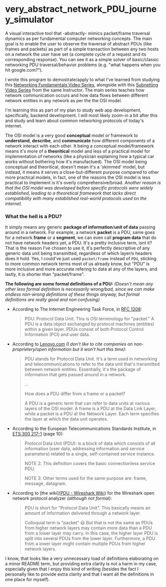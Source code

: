 # very_abstract_network_PDU_journey_simulator

A visual interactive tool that -abstractly- mimics packet/frame traversal dynamics as per fundamental computer networking concepts. The main goal is to enable the user to observe the traversal of abstract PDUs (like frames and packets) as part of a simple transaction between any two hosts on a network the user have set (a complete cycle of a request and its corresponding response). You can see it as a simple solver of basic/classic networking PDU traversal/behavior problems (e.g. "what happens when you hit google.com?").

I wrote this program to demostrate/apply to what I've learned from studying this [Networking Fundamentals Video Series](https://www.youtube.com/playlist?list=PLIFyRwBY_4bRLmKfP1KnZA6rZbRHtxmXi), alongside with this [Subnetting Video Series](https://www.youtube.com/playlist?list=PLIFyRwBY_4bQUE4IB5c4VPRyDoLgOdExE) from the same Instructor. The main series teaches how network communication occurs and how data flows between different network entities in any network as per the the OSI model.

I'm learning this as part of my plan to study web app development, specifically, backend development. I will most likely zoom-in a bit after this and study and learn about common networking protocols of today's internet.

The OSI model is a very good **conceptual** model or framework to **understand**, **describe**, and **communicate** how different components of a network interact with each other. It being a conceptual model/framework means it's more of a **theoritical** model and less of a practical model for implementation of networks (like a physician explaining how a typical car works without bothering how it's manufactued). The OSI model being conceptual and theoritical, doesn't mean it's a 'skimmed' model, but instead, it means it serves a close-but-different purpose compared to other more practical models, in fact, one of the reasons the OSI model is less practical to implement is it's overly comprehensive/broad. *Another reason is that the OSI model was developed before specific protocols were widely established, leading to a theoretical framework that lacks direct compatibility with many established real-world protocols used on the internet.*

### What the hell is a PDU?

It simply means any generic **package of information**/**unit of data** passing around in a network. For example, a network **packet** is a PDU, same goes for a network **frame** or a **segment**, we can even call **program data** that do not have network headers yet, a PDU. It's a pretty inclusive term, isnt it? That is the reason I've chosen to use it, it's perfectly descriptive of any generic data unit being transmitted, regardless of which layer/s headers does it hold.
Yes, I could've just used ``packet/frame`` instead of ``PDU``, sticking to more common network terms most of us already know, but "PDU" is more inclusive and more accurate refering to data at any of the layers, and lastly, it is shorter than "packet/frame".

**The following are some formal definitions of a PDU:**
*(Doesn't mean any other less formal definition is necessarily wrong/bad, since we can make endless non-wrong definitions of these things anyway, but formal definitions are really good and non confusing)*

* According to The Internet Engineering Task Force, in [RFC 1208](https://datatracker.ietf.org/doc/html/rfc1208):
  
  > PDU: Protocol Data Unit.  This is OSI terminology for "packet."
  > A PDU is a data object exchanged by protocol machines (entities) within a given layer. PDUs consist of both Protocol Control Information (PCI) and user data.

* According to [Lenovo.com](https://www.lenovo.com/us/en/glossary/what-is-pdu/) *(I don't like to cite companies on non-proprietery/open information but it won't hurt this time)*:
  
  > PDU stands for Protocol Data Unit. It's a term used in networking and telecommunications to refer to the data unit that's transmitted between network entities. Essentially, it's the package of information that gets passed around in a network.
  > 
  > ...
  > 
  > How does a PDU differ from a frame or a packet?
  > 
  > A PDU is a generic term that can refer to data units at various layers of the OSI model. A frame is a PDU at the Data Link Layer, while a packet is a PDU at the Network Layer. Each term specifies the layer at which the data unit operates.

* According to the European Telecommunications Standards Institute, in [ETS 300 217-1](https://www.etsi.org/deliver/etsi_i_ets/300200_300299/30021701/01_60/ets_30021701e01p.pdf) (page 10):
  
  > Protocol Data Unit (PDU): is a block of data which consists of all information (user data, addressing information and service parameters) related to a single, self-contained service instance.
  > 
  > NOTE 2: This definition covers the basic connectionless service PDU.
  > 
  > NOTE 3: Other terms used for the same purpose are: frame, message, datagram.

* According to [the wiki]([PDU - Wireshark Wiki](https://wiki.wireshark.org/PDU)) for the Wireshark open network protocol analyzer *(although not formal)*:
  
  > PDU is short for "Protocol Data Unit". This basically means an amount of information delivered through a network layer.
  > 
  > Colloquial term is "packet" 😃 But that is not the same as PDUs from higher network layers may contain more data than a PDU from a lower layer may carry. In this case, the higher layer PDU is split into several PDUs from the lower layer. Furthermore, a PDU from a lower layer might contain multiple PDUs from higher network layers.

I know, that looks like a very unnecessary load of definitions elaborating on a minor README term, but providing extra clarity is not a harm in my case, especially given that I enjoy this kind of writing (besides the fact I personally like to provide extra clarity and that I want all the definitions in one place for myself).
